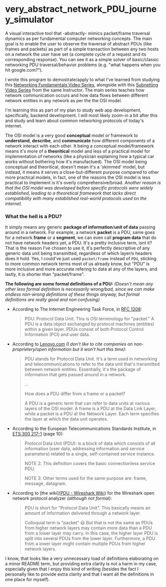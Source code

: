 # very_abstract_network_PDU_journey_simulator

A visual interactive tool that -abstractly- mimics packet/frame traversal dynamics as per fundamental computer networking concepts. The main goal is to enable the user to observe the traversal of abstract PDUs (like frames and packets) as part of a simple transaction between any two hosts on a network the user have set (a complete cycle of a request and its corresponding response). You can see it as a simple solver of basic/classic networking PDU traversal/behavior problems (e.g. "what happens when you hit google.com?").

I wrote this program to demostrate/apply to what I've learned from studying this [Networking Fundamentals Video Series](https://www.youtube.com/playlist?list=PLIFyRwBY_4bRLmKfP1KnZA6rZbRHtxmXi), alongside with this [Subnetting Video Series](https://www.youtube.com/playlist?list=PLIFyRwBY_4bQUE4IB5c4VPRyDoLgOdExE) from the same Instructor. The main series teaches how network communication occurs and how data flows between different network entities in any network as per the the OSI model.

I'm learning this as part of my plan to study web app development, specifically, backend development. I will most likely zoom-in a bit after this and study and learn about common networking protocols of today's internet.

The OSI model is a very good **conceptual** model or framework to **understand**, **describe**, and **communicate** how different components of a network interact with each other. It being a conceptual model/framework means it's more of a **theoritical** model and less of a practical model for implementation of networks (like a physician explaining how a typical car works without bothering how it's manufactued). The OSI model being conceptual and theoritical, doesn't mean it's a 'skimmed' model, but instead, it means it serves a close-but-different purpose compared to other more practical models, in fact, one of the reasons the OSI model is less practical to implement is it's overly comprehensive/broad. *Another reason is that the OSI model was developed before specific protocols were widely established, leading to a theoretical framework that lacks direct compatibility with many established real-world protocols used on the internet.*

### What the hell is a PDU?

It simply means any generic **package of information**/**unit of data** passing around in a network. For example, a network **packet** is a PDU, same goes for a network **frame** or a **segment**, we can even call **program data** that do not have network headers yet, a PDU. It's a pretty inclusive term, isnt it? That is the reason I've chosen to use it, it's perfectly descriptive of any generic data unit being transmitted, regardless of which layer/s headers does it hold.
Yes, I could've just used ``packet/frame`` instead of ``PDU``, sticking to more common network terms most of us already know, but "PDU" is more inclusive and more accurate refering to data at any of the layers, and lastly, it is shorter than "packet/frame".

**The following are some formal definitions of a PDU:**
*(Doesn't mean any other less formal definition is necessarily wrong/bad, since we can make endless non-wrong definitions of these things anyway, but formal definitions are really good and non confusing)*

* According to The Internet Engineering Task Force, in [RFC 1208](https://datatracker.ietf.org/doc/html/rfc1208):
  
  > PDU: Protocol Data Unit.  This is OSI terminology for "packet."
  > A PDU is a data object exchanged by protocol machines (entities) within a given layer. PDUs consist of both Protocol Control Information (PCI) and user data.

* According to [Lenovo.com](https://www.lenovo.com/us/en/glossary/what-is-pdu/) *(I don't like to cite companies on non-proprietery/open information but it won't hurt this time)*:
  
  > PDU stands for Protocol Data Unit. It's a term used in networking and telecommunications to refer to the data unit that's transmitted between network entities. Essentially, it's the package of information that gets passed around in a network.
  > 
  > ...
  > 
  > How does a PDU differ from a frame or a packet?
  > 
  > A PDU is a generic term that can refer to data units at various layers of the OSI model. A frame is a PDU at the Data Link Layer, while a packet is a PDU at the Network Layer. Each term specifies the layer at which the data unit operates.

* According to the European Telecommunications Standards Institute, in [ETS 300 217-1](https://www.etsi.org/deliver/etsi_i_ets/300200_300299/30021701/01_60/ets_30021701e01p.pdf) (page 10):
  
  > Protocol Data Unit (PDU): is a block of data which consists of all information (user data, addressing information and service parameters) related to a single, self-contained service instance.
  > 
  > NOTE 2: This definition covers the basic connectionless service PDU.
  > 
  > NOTE 3: Other terms used for the same purpose are: frame, message, datagram.

* According to [the wiki]([PDU - Wireshark Wiki](https://wiki.wireshark.org/PDU)) for the Wireshark open network protocol analyzer *(although not formal)*:
  
  > PDU is short for "Protocol Data Unit". This basically means an amount of information delivered through a network layer.
  > 
  > Colloquial term is "packet" 😃 But that is not the same as PDUs from higher network layers may contain more data than a PDU from a lower layer may carry. In this case, the higher layer PDU is split into several PDUs from the lower layer. Furthermore, a PDU from a lower layer might contain multiple PDUs from higher network layers.

I know, that looks like a very unnecessary load of definitions elaborating on a minor README term, but providing extra clarity is not a harm in my case, especially given that I enjoy this kind of writing (besides the fact I personally like to provide extra clarity and that I want all the definitions in one place for myself).
